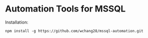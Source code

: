 # Automation Tools for MSSQL

Installation:

`npm install -g https://github.com/wchang28/mssql-automation.git`

